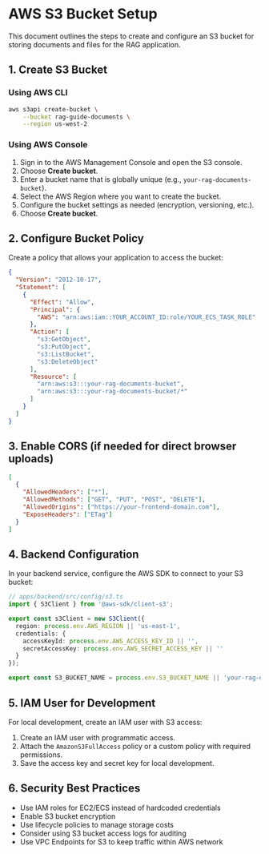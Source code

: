 # AWS S3 Bucket Setup

This document outlines the steps to create and configure an S3 bucket for storing documents and files for the RAG application.

## 1. Create S3 Bucket

### Using AWS CLI

```bash
aws s3api create-bucket \
    --bucket rag-guide-documents \
    --region us-west-2
```

### Using AWS Console

1. Sign in to the AWS Management Console and open the S3 console.
2. Choose **Create bucket**.
3. Enter a bucket name that is globally unique (e.g., `your-rag-documents-bucket`).
4. Select the AWS Region where you want to create the bucket.
5. Configure the bucket settings as needed (encryption, versioning, etc.).
6. Choose **Create bucket**.

## 2. Configure Bucket Policy

Create a policy that allows your application to access the bucket:

```json
{
  "Version": "2012-10-17",
  "Statement": [
    {
      "Effect": "Allow",
      "Principal": {
        "AWS": "arn:aws:iam::YOUR_ACCOUNT_ID:role/YOUR_ECS_TASK_ROLE"
      },
      "Action": [
        "s3:GetObject",
        "s3:PutObject",
        "s3:ListBucket",
        "s3:DeleteObject"
      ],
      "Resource": [
        "arn:aws:s3:::your-rag-documents-bucket",
        "arn:aws:s3:::your-rag-documents-bucket/*"
      ]
    }
  ]
}
```

## 3. Enable CORS (if needed for direct browser uploads)

```json
[
  {
    "AllowedHeaders": ["*"],
    "AllowedMethods": ["GET", "PUT", "POST", "DELETE"],
    "AllowedOrigins": ["https://your-frontend-domain.com"],
    "ExposeHeaders": ["ETag"]
  }
]
```

## 4. Backend Configuration

In your backend service, configure the AWS SDK to connect to your S3 bucket:

```typescript
// apps/backend/src/config/s3.ts
import { S3Client } from '@aws-sdk/client-s3';

export const s3Client = new S3Client({
  region: process.env.AWS_REGION || 'us-east-1',
  credentials: {
    accessKeyId: process.env.AWS_ACCESS_KEY_ID || '',
    secretAccessKey: process.env.AWS_SECRET_ACCESS_KEY || ''
  }
});

export const S3_BUCKET_NAME = process.env.S3_BUCKET_NAME || 'your-rag-documents-bucket';
```

## 5. IAM User for Development

For local development, create an IAM user with S3 access:

1. Create an IAM user with programmatic access.
2. Attach the `AmazonS3FullAccess` policy or a custom policy with required permissions.
3. Save the access key and secret key for local development.

## 6. Security Best Practices

- Use IAM roles for EC2/ECS instead of hardcoded credentials
- Enable S3 bucket encryption
- Use lifecycle policies to manage storage costs
- Consider using S3 bucket access logs for auditing
- Use VPC Endpoints for S3 to keep traffic within AWS network